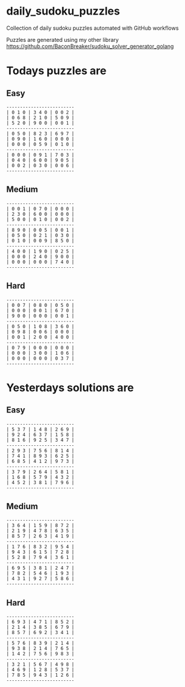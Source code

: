 
# daily_sudoku_puzzles 

Collection of daily sudoku puzzles automated with GitHub workflows 

Puzzles are generated using my other library https://github.com/BaconBreaker/sudoku_solver_generator_golang 
 

# Todays puzzles are 

## Easy 

```
-------------------------
| 0 1 0 | 3 4 0 | 0 0 2 | 
| 0 6 8 | 2 1 0 | 5 0 9 | 
| 5 2 0 | 9 0 0 | 0 0 1 | 
-------------------------
| 0 5 0 | 8 2 3 | 6 9 7 | 
| 0 9 0 | 1 6 0 | 0 0 0 | 
| 0 0 0 | 0 5 9 | 0 1 0 | 
-------------------------
| 0 0 0 | 0 9 1 | 7 0 3 | 
| 0 4 0 | 6 0 0 | 9 0 5 | 
| 0 0 2 | 0 3 0 | 0 0 6 | 
-------------------------
```
## Medium 

```
-------------------------
| 0 0 1 | 0 7 0 | 0 0 0 | 
| 2 3 0 | 6 0 0 | 0 0 0 | 
| 5 0 0 | 0 1 0 | 0 0 2 | 
-------------------------
| 8 9 0 | 0 0 5 | 0 0 1 | 
| 0 5 0 | 0 2 1 | 0 3 0 | 
| 0 1 0 | 0 0 9 | 8 5 0 | 
-------------------------
| 4 0 0 | 1 9 0 | 0 2 5 | 
| 0 0 0 | 2 4 0 | 9 0 0 | 
| 0 0 0 | 0 0 0 | 7 4 0 | 
-------------------------
```
## Hard 

```
-------------------------
| 0 0 7 | 0 8 0 | 0 5 0 | 
| 0 0 0 | 0 0 1 | 6 7 0 | 
| 9 0 0 | 0 0 0 | 0 0 1 | 
-------------------------
| 0 5 0 | 1 0 8 | 3 6 0 | 
| 0 9 8 | 0 0 6 | 0 0 0 | 
| 0 0 1 | 2 0 0 | 4 0 0 | 
-------------------------
| 0 7 9 | 0 0 0 | 0 0 0 | 
| 0 0 0 | 3 0 0 | 1 0 6 | 
| 0 0 0 | 0 0 0 | 0 3 7 | 
-------------------------
```
# Yesterdays solutions are 

## Easy 

```
-------------------------
| 5 3 7 | 1 4 8 | 2 6 9 | 
| 9 2 4 | 6 3 7 | 1 5 8 | 
| 8 1 6 | 9 2 5 | 3 4 7 | 
-------------------------
| 2 9 3 | 7 5 6 | 8 1 4 | 
| 7 4 1 | 8 9 3 | 6 2 5 | 
| 6 8 5 | 4 1 2 | 9 7 3 | 
-------------------------
| 3 7 9 | 2 6 4 | 5 8 1 | 
| 1 6 8 | 5 7 9 | 4 3 2 | 
| 4 5 2 | 3 8 1 | 7 9 6 | 
-------------------------
```
## Medium 

```
-------------------------
| 3 6 4 | 1 5 9 | 8 7 2 | 
| 2 1 9 | 4 7 8 | 6 3 5 | 
| 8 5 7 | 2 6 3 | 4 1 9 | 
-------------------------
| 1 7 6 | 8 3 2 | 9 5 4 | 
| 9 4 3 | 6 1 5 | 7 2 8 | 
| 5 2 8 | 7 9 4 | 3 6 1 | 
-------------------------
| 6 9 5 | 3 8 1 | 2 4 7 | 
| 7 8 2 | 5 4 6 | 1 9 3 | 
| 4 3 1 | 9 2 7 | 5 8 6 | 
-------------------------
```
## Hard 

```
-------------------------
| 6 9 3 | 4 7 1 | 8 5 2 | 
| 2 1 4 | 3 8 5 | 6 7 9 | 
| 8 5 7 | 6 9 2 | 3 4 1 | 
-------------------------
| 5 7 6 | 8 3 9 | 2 1 4 | 
| 9 3 8 | 2 1 4 | 7 6 5 | 
| 1 4 2 | 7 5 6 | 9 8 3 | 
-------------------------
| 3 2 1 | 5 6 7 | 4 9 8 | 
| 4 6 9 | 1 2 8 | 5 3 7 | 
| 7 8 5 | 9 4 3 | 1 2 6 | 
-------------------------
```
